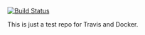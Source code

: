 [![Build Status](https://travis-ci.org/hernandezurbina/TravisDockerTuts.svg?branch=master)](https://travis-ci.org/hernandezurbina/TravisDockerTuts)
  
This is just a test repo for Travis and Docker.
